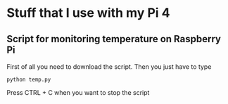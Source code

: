 # Stuff that I use with my Pi 4

## Script for monitoring temperature on Raspberry Pi

First of all you need to download the script. Then you just have to type 

```
python temp.py
```
Press CTRL + C when you want to stop the script
